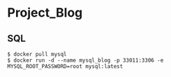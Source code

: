 # Project_Blog

## SQL

```shell
$ docker pull mysql
$ docker run -d --name mysql_blog -p 33011:3306 -e MYSQL_ROOT_PASSWORD=root mysql:latest
```
